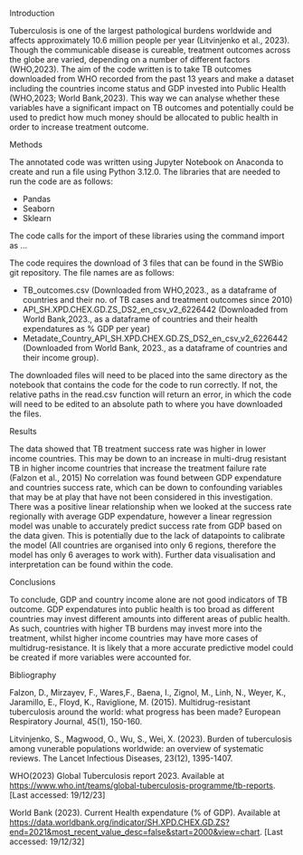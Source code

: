 Introduction

Tuberculosis is one of the largest pathological burdens worldwide and affects approximately 10.6 million people per year (Litvinjenko et al., 2023).
Though the communicable disease is cureable, treatment outcomes across the globe are varied, depending on a number of different factors (WHO,2023).
The aim of the code written is to take TB outcomes downloaded from WHO recorded from the past 13 years and make a dataset including the countries income status and GDP invested into Public Health (WHO,2023; World Bank,2023).
This way we can analyse whether these variables have a significant impact on TB outcomes and potentially could be used to predict how much money should be allocated to public health in order to increase treatment outcome.

Methods

The annotated code was written using Jupyter Notebook on Anaconda to create and run a file using Python 3.12.0.
The libraries that are needed to run the code are as follows:
- Pandas
- Seaborn
- Sklearn

The code calls for the import of these libraries using the command import <library> as ...

The code requires the download of 3 files that can be found in the SWBio git repository. The file names are as follows:

- TB_outcomes.csv (Downloaded from WHO,2023., as a dataframe of countries and their no. of TB cases and treatment outcomes since 2010)
- API_SH.XPD.CHEX.GD.ZS_DS2_en_csv_v2_6226442 (Downloaded from World Bank,2023., as a dataframe of countries and their health expendatures as % GDP per year)
- Metadate_Country_API_SH.XPD.CHEX.GD.ZS_DS2_en_csv_v2_6226442 (Downloaded from World Bank, 2023., as a dataframe of countries and their income group).

The downloaded files will need to be placed into the same directory as the notebook that contains the code for the code to run correctly.
If not, the relative paths in the read.csv function will return an error, in which the code will need to be edited to an absolute path to where you have downloaded the files.


Results

The data showed that TB treatment success rate was higher in lower income countries. This may be down to an increase in multi-drug resistant TB in higher income countries that increase the treatment failure rate (Falzon et al., 2015)
No correlation was found between GDP expendature and countries success rate, which can be down to confounding variables that may be at play that have not been considered in this investigation.
There was a positive linear relationship when we looked at the success rate regionally with average GDP expendature, however a linear regression model was unable to accurately predict success rate from GDP based on the data given.
This is potentially due to the lack of datapoints to calibrate the model (All countries are organised into only 6 regions, therefore the model has only 6 averages to work with).
Further data visualisation and interpretation can be found within the code.


Conclusions

To conclude, GDP and country income alone are not good indicators of TB outcome. GDP expendatures into public health is too broad as different countries may invest different amounts into different areas of public health.
As such, countries with higher TB burdens may invest more into the treatment, whilst higher income countries may have more cases of multidrug-resistance.
It is likely that a more accurate predictive model could be created if more variables were accounted for.

Bibliography

Falzon, D., Mirzayev, F., Wares,F., Baena, I., Zignol, M., Linh, N., Weyer, K., Jaramillo, E., Floyd, K., Raviglione, M. (2015). Multidrug-resistant tuberculosis around the world: what progress has been made? European Respiratory Journal, 45(1), 150-160.

Litvinjenko, S., Magwood, O., Wu, S., Wei, X. (2023). Burden of tuberculosis among vunerable populations worldwide: an overview of systematic reviews. The Lancet Infectious Diseases, 23(12), 1395-1407.

WHO(2023) Global Tuberculosis report 2023. Available at https://www.who.int/teams/global-tuberculosis-programme/tb-reports. [Last accessed: 19/12/23]

World Bank (2023). Current Health expendature (% of GDP). Available at https://data.worldbank.org/indicator/SH.XPD.CHEX.GD.ZS?end=2021&most_recent_value_desc=false&start=2000&view=chart. [Last accessed: 19/12/32]

